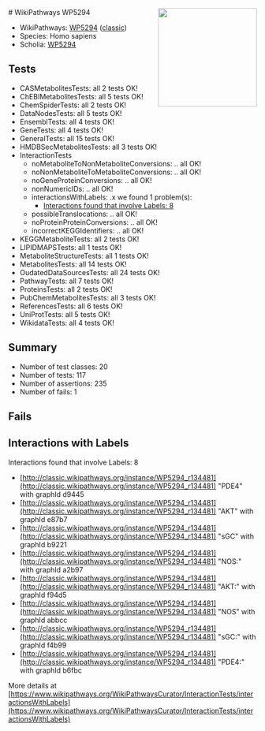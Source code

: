 <img style="float: right; width: 200px" src="https://upload.wikimedia.org/wikipedia/commons/thumb/8/83/Wplogo_with_text_500.png/640px-Wplogo_with_text_500.png" />
# WikiPathways WP5294

* WikiPathways: [WP5294](https://wikipathways.org/pathways/WP5294) ([classic](https://classic.wikipathways.org/instance/WP5294))
* Species: Homo sapiens
* Scholia: [WP5294](https://scholia.toolforge.org/wikipathways/WP5294)
## Tests
* CASMetabolitesTests: all 2 tests OK!
* ChEBIMetabolitesTests: all 5 tests OK!
* ChemSpiderTests: all 2 tests OK!
* DataNodesTests: all 5 tests OK!
* EnsemblTests: all 4 tests OK!
* GeneTests: all 4 tests OK!
* GeneralTests: all 15 tests OK!
* HMDBSecMetabolitesTests: all 3 tests OK!
* InteractionTests
    * noMetaboliteToNonMetaboliteConversions: .. all OK!
    * noNonMetaboliteToMetaboliteConversions: .. all OK!
    * noGeneProteinConversions: .. all OK!
    * nonNumericIDs: .. all OK!
    * interactionsWithLabels: .x we found 1 problem(s):
        * [Interactions found that involve Labels: 8](#630d267f)
    * possibleTranslocations: .. all OK!
    * noProteinProteinConversions: .. all OK!
    * incorrectKEGGIdentifiers: .. all OK!
* KEGGMetaboliteTests: all 2 tests OK!
* LIPIDMAPSTests: all 1 tests OK!
* MetaboliteStructureTests: all 1 tests OK!
* MetabolitesTests: all 14 tests OK!
* OudatedDataSourcesTests: all 24 tests OK!
* PathwayTests: all 7 tests OK!
* ProteinsTests: all 2 tests OK!
* PubChemMetabolitesTests: all 3 tests OK!
* ReferencesTests: all 6 tests OK!
* UniProtTests: all 5 tests OK!
* WikidataTests: all 4 tests OK!


## Summary

* Number of test classes: 20
* Number of tests: 117
* Number of assertions: 235
* Number of fails: 1

## Fails

<a name="630d267f" />

## Interactions with Labels

Interactions found that involve Labels: 8

* [http://classic.wikipathways.org/instance/WP5294_r134481](http://classic.wikipathways.org/instance/WP5294_r134481) "PDE4" with graphId d9445
* [http://classic.wikipathways.org/instance/WP5294_r134481](http://classic.wikipathways.org/instance/WP5294_r134481) "AKT" with graphId e87b7
* [http://classic.wikipathways.org/instance/WP5294_r134481](http://classic.wikipathways.org/instance/WP5294_r134481) "sGC" with graphId b9221
* [http://classic.wikipathways.org/instance/WP5294_r134481](http://classic.wikipathways.org/instance/WP5294_r134481) "NOS:" with graphId a2b97
* [http://classic.wikipathways.org/instance/WP5294_r134481](http://classic.wikipathways.org/instance/WP5294_r134481) "AKT:" with graphId f94d5
* [http://classic.wikipathways.org/instance/WP5294_r134481](http://classic.wikipathways.org/instance/WP5294_r134481) "NOS" with graphId abbcc
* [http://classic.wikipathways.org/instance/WP5294_r134481](http://classic.wikipathways.org/instance/WP5294_r134481) "sGC:" with graphId f4b99
* [http://classic.wikipathways.org/instance/WP5294_r134481](http://classic.wikipathways.org/instance/WP5294_r134481) "PDE4:" with graphId b6fbc


More details at [https://www.wikipathways.org/WikiPathwaysCurator/InteractionTests/interactionsWithLabels](https://www.wikipathways.org/WikiPathwaysCurator/InteractionTests/interactionsWithLabels)

